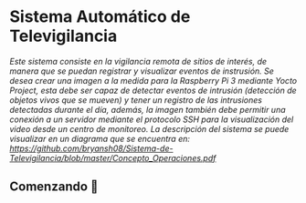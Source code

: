 # Sistema Automático de Televigilancia

*Este sistema consiste en la vigilancia remota de sitios de interés, de manera que se puedan registrar y visualizar eventos de instrusión. Se desea crear una imagen a la medida para la Raspberry Pi 3 mediante Yocto Project, esta debe ser capaz de detectar eventos de intrusión (detección de objetos vivos que se mueven) y tener un registro de las intrusiones detectadas durante el día, además, la imagen también debe permitir una conexión a un servidor mediante el protocolo SSH para la visualización del video desde un centro de monitoreo. La descripción del sistema se puede visualizar en un diagrama que se encuentra en: https://github.com/bryansh08/Sistema-de-Televigilancia/blob/master/Concepto_Operaciones.pdf* 

## Comenzando 🚀



